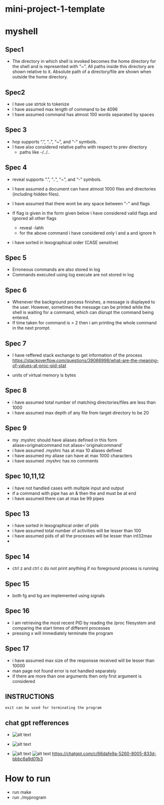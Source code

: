# mini-project-1-template
# myshell





## Spec1
- The directory in which shell is invoked becomes the home directory for the shell and is represented with “~”. All paths inside this directory are shown relative to it. Absolute path of a directory/file are shown when outside the home directory.
## Spec2
- I have use strtok to tokenize 
- I have assumed max length of command to be 4096
- I have assumed  command has atmost 100 words separated by spaces



## Spec 3
- hop supports “.”, “..”, “~”, and “-” symbols.
- I have also considered relative paths with respect to prev directory 
  - paths like -/../..
## Spec 4
- reveal supports “.”, “..”, “~”, and “-” symbols.

- I have assumed a document can have atmost 1000 files and directories (including hidden files).
- I have assumed that there wont be any space between "-" and flags
- If flag is given in the form  given below i have considered valid flags and ignored all other flags
   - reveal -lahh
  - for the above command i have considered only l and a and ignore h
- i have sorted in lexographical order (CASE sensitive)

## Spec 5
- Erroneous commands are also stored in log 
- Commands executed using log execute are not stored in log
## Spec 6
- Whenever the background process finishes, a message is displayed to the user. However, sometimes the message can be printed while the shell is waiting for a command, which can disrupt the command being entered.
- If time taken for command is > 2 then i am printing the whole command in the next prompt.


## Spec 7
- I have reffered stack exchange to get information of the process 
https://stackoverflow.com/questions/39066998/what-are-the-meaning-of-values-at-proc-pid-stat

- units of virtual memory is bytes
## Spec 8
- i have assumed total number of matching directories/files  are less than 1000
- i have assumed max depth of any file from target directory to be 20
## Spec 9 
- my .myshrc should have aliases defined in this form aliase=originalcommand not aliase='originalcommand'
- i have assumed .myshrc has at max 10 aliases defined
- i have assumed my aliase can have at max 1000 characters
- i have assumed .myshrc has no comments 
## Spec 10,11,12
- i have not handled cases with multiple input and output 
- if a command with pipe has an & then the and must be at end
- i have assumed there can at max be 99 pipes
## Spec 13
- i have sorted in lexographical order of pids
- i have assumed total number of activities will be lesser than 100
- i have assumed pids of all the processes will be lesser than int32max
- 
## Spec 14
- ctrl z and ctrl c do not print anything if no foreground process is running
## Spec 15
- both fg and bg are implemented using signals
## Spec 16
-  I am retrieving the most recent PID by reading the /proc filesystem and comparing the start times of different processes
- pressing x will immediately terminate the program
## Spec 17
- i have assumed max size of the responsse received will be lesser than 10000
- man page not found error is not handled separately
- if there are more than one arguments then only first argument is considered











## INSTRUCTIONS

    exit can be used for terminating the program
## chat gpt refferences 
  - ![alt text](./images/image.png)


- ![alt text](./images/image-1.png)

- ![alt text](./images/image-2.png)
![alt text](images/image4.png)
https://chatgpt.com/c/66dafe9a-5260-8005-833d-bbbc6a9d01b3


 # How to run
 -  run make
 -  run ./myprogram
 













